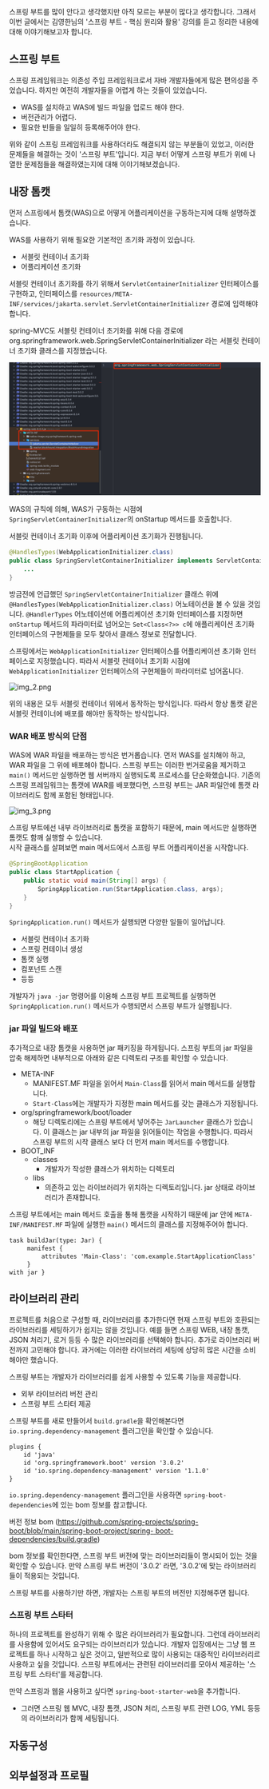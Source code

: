 
스프링 부트를 많이 안다고 생각했지만 아직 모르는 부분이 많다고 생각합니다. 그래서 이번 글에서는 김영한님의 '스프링 부트 - 핵심 원리와 활용' 강의를 듣고 정리한 내용에 대해 이야기해보고자 합니다. 

## 스프링 부트 

스프링 프레임워크는 의존성 주입 프레임워크로서 자바 개발자들에게 많은 편의성을 주었습니다. 하지만 여전히 개발자들을 어렵게 하는 것들이 있었습니다. 
- WAS를 설치하고 WAS에 빌드 파일을 업로드 해야 한다. 
- 버전관리가 어렵다. 
- 필요한 빈들을 일일히 등록해주어야 한다. 

위와 같이 스프링 프레임워크를 사용하더라도 해결되지 않는 부분들이 있었고, 이러한 문제들을 해결하는 것이 '스프링 부트'입니다.
지금 부터 어떻게 스프링 부트가 위에 나열한 문제점들을 해결하였는지에 대해 이야기해보겠습니다. 

## 내장 톰캣 

먼저 스프링에서 톰캣(WAS)으로 어떻게 어플리케이션을 구동하는지에 대해 설명하겠습니다. 

WAS를 사용하기 위해 필요한 기본적인 초기화 과정이 있습니다. 
- 서블릿 컨테이너 초기화 
- 어플리케이션 초기화 

서블릿 컨테이너 초기화를 하기 위해서 ```ServletContainerInitializer``` 인터페이스를 구현하고, 인터페이스를 ````resources/META-INF/services/jakarta.servlet.ServletContainerInitializer```` 경로에 입력해야 합니다. 

spring-MVC도 서블릿 컨테이너 초기화를 위해 다음 경로에 org.springframework.web.SpringServletContainerInitializer 라는 서블릿 컨테이너 초기화 클래스를 지정했습니다.

![img_1.png](img_1.png)

WAS의 규칙에 의해, WAS가 구동하는 시점에 ```SpringServletContainerInitializer```의 onStartup 메서드를 호출합니다. 


서블릿 컨테이너 초기화 이후에 어플리케이션 초기화가 진행됩니다. 

```java
@HandlesTypes(WebApplicationInitializer.class)
public class SpringServletContainerInitializer implements ServletContainerInitializer {
    ...
}
```

방금전에 언급했던 ```SpringServletContainerInitializer``` 클래스 위에 ```@HandlesTypes(WebApplicationInitializer.class)``` 어노테이션을 볼 수 있을 것입니다. 
```@HandlerTypes``` 어노테이션에 어플리케이션 초기화 인터페이스를 지정하면 ```onStartup``` 메서드의 파라미터로 넘어오는 ```Set<Class<?>> c```에 애플리케이션 초기화 인터페이스의 구현체들을 모두 찾아서 클래스 정보로 전달합니다.

스프링에서는 ```WebApplicationInitializer``` 인터페이스를 어플리케이션 초기화 인터페이스로 지정했습니다. 따라서 서블릿 컨테이너 초기화 시점에 ```WebApplicationInitializer``` 인터페이스의 구현체들이 파라미터로 넘어옵니다. 

![img_2.png](img_2.png)

위의 내용은 모두 서블릿 컨테이너 위에서 동작하는 방식입니다. 따라서 항상 톰캣 같은 서블릿 컨테이너에 배포를 해야만 동작하는 방식입니다. 


### WAR 배포 방식의 단점 

WAS에 WAR 파일을 배포하는 방식은 번거롭습니다. 먼저 WAS를 설치해야 하고, WAR 파일을 그 위에 배포해야 합니다. 
스프링 부트는 이러한 번거로움을 제거하고 ```main()``` 메서드만 실행하면 웹 서버까지 실행되도록 프로세스를 단순화했습니다. 기존의 스프링 프레임워크는 톰캣에 WAR를 배포했다면, 스프링 부트는 JAR 파일안에 톰캣 라이브러리도 함께 포함된 형태입니다. 

![img_3.png](img_3.png)

스프링 부트에선 내부 라이브러리로 톰캣을 포함하기 때문에, main 메서드만 실행하면 톰캣도 함깨 실행할 수 있습니다.  
시작 클래스를 살펴보면 main 메서드에서 스프링 부트 어플리케이션을 시작합니다. 
```java
@SpringBootApplication
public class StartApplication {
    public static void main(String[] args) {
        SpringApplication.run(StartApplication.class, args);
    }
}
```
```SpringApplication.run()``` 메서드가 실행되면 다양한 일들이 일어납니다. 
- 서블릿 컨테이너 초기화 
- 스프링 컨테이너 생성  
- 톰캣 실행 
- 컴포넌트 스캔 
- 등등 

개발자가 ```java -jar``` 명령어를 이용해 스프링 부트 프로젝트를 실행하면 ```SpringApplication.run()``` 메서드가 수행되면서 스프링 부트가 실행됩니다. 

### jar 파일 빌드와 배포
추가적으로 내장 톰캣을 사용하면 jar 패키징을 하게됩니다. 
스프링 부트의 jar 파일을 압축 해제하면 내부적으로 아래와 같은 디렉토리 구조를 확인할 수 있습니다.  

- META-INF
  - MANIFEST.MF 파일을 읽어서 ```Main-Class```를 읽어서 main 메서드를 실행합니다.
  - ```Start-Class```에는 개발자가 지정한 main 메서드를 갖는 클래스가 지정됩니다.
- org/springframework/boot/loader
  - 해당 디렉토리에는 스프링 부트에서 넣어주는 ```JarLauncher``` 클래스가 있습니다. 이 클래스는 jar 내부의 jar 파일을 읽어들이는 작업을 수행합니다. 따라서 스프링 부트의 시작 클래스 보다 더 먼저 main 메서드를 수행합니다. 
- BOOT_INF
  - classes
    - 개발자가 작성한 클래스가 위치하는 디렉토리 
  - libs
    - 의존하고 있는 라이브러리가 위치하는 디렉토리입니다. jar 상태로 라이브러리가 존재합니다.  


스프링 부트에서는 main 메서드 호출을 통해 톰캣을 시작하기 때문에 jar 안에 ```META-INF/MANIFEST.MF``` 파일에 실행한 ```main()``` 메서드의 클래스를 지정해주어야 합니다.
```
task buildJar(type: Jar) {
     manifest {
         attributes 'Main-Class': 'com.example.StartApplicationClass'
     }
with jar }
```

## 라이브러리 관리 

프로젝트를 처음으로 구성할 때, 라이브러리를 추가한다면 현재 스프링 부트와 호환되는 라이브러리를 세팅하기가 쉽지는 않을 것입니다. 예를 들면 스프링 WEB, 내장 톰캣, JSON 처리기, 로거 등등 수 많은 라이브러리를 선택해야 합니다. 추가로 라이브러리 버전까지 고민해야 합니다. 
과거에는 이러한 라이브러리 세팅에 상당히 많은 시간을 소비해야만 했습니다. 

스프링 부트는 개발자가 라이브러리를 쉽게 사용할 수 있도록 기능을 제공합니다. 
- 외부 라이브러리 버전 관리 
- 스프링 부트 스타터 제공 

스프링 부트를 새로 만들어서 ```build.gradle```을 확인해본다면 ```io.spring.dependency-management``` 플러그인을 확인할 수 있습니다. 

```
plugins {
    id 'java'
    id 'org.springframework.boot' version '3.0.2'
    id 'io.spring.dependency-management' version '1.1.0'
}
```

```io.spring.dependency-management``` 플러그인을 사용하면 ```spring-boot-dependencies```에 있는 bom 정보를 참고합니다.

버전 정보 bom ([https://github.com/spring-projects/spring-boot/blob/main/spring-boot-project/spring-
boot-dependencies/build.gradle]())

bom 정보를 확인한다면, 스프링 부트 버전에 맞는 라이브러리들이 명시되어 있는 것을 확인할 수 있습니다. 
만약 스프링 부트 버전이 '3.0.2' 라면, '3.0.2'에 맞는 라이브러리들이 적용되는 것입니다. 

스프링 부트를 사용하기만 하면, 개발자는 스프링 부트의 버전만 지정해주면 됩니다. 

### 스프링 부트 스타터 
하나의 프로젝트를 완성하기 위해 수 많은 라이브러리가 필요합니다. 그런데 라이브러리를 사용함에 있어서도 요구되는 라이브러리가 있습니다. 개발자 입장에서는 그냥 웹 프로젝트를 하나 시작하고 싶은 것이고, 일반적으로 많이 사용되는 대중적인 라이브러리르 사용하고 싶을 것입니다. 
스프링 부트에서는 관련된 라이브러리를 모아서 제공하는 '스프링 부트 스타터'를 제공합니다. 

만약 스프링과 웹을 사용하고 싶다면 ```spring-boot-starter-web```을 추가합니다. 
  - 그러면 스프링 웹 MVC, 내장 톰캣, JSON 처리, 스프링 부트 관련 LOG, YML 등등의 라이브러리가 함께 세팅됩니다. 


## 자동구성 

## 외부설정과 프로필 
